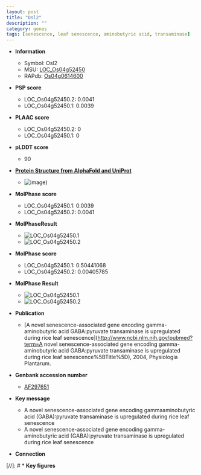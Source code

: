 ```yaml
---
layout: post
title: "Osl2"
description: ""
category: genes
tags: [senescence, leaf senescence, aminobutyric acid, transaminase]
---
```


* **Information**  
    + Symbol: Osl2  
    + MSU: [LOC_Os04g52450](http://rice.plantbiology.msu.edu/cgi-bin/ORF_infopage.cgi?orf=LOC_Os04g52450)  
    + RAPdb: [Os04g0614600](http://rapdb.dna.affrc.go.jp/viewer/gbrowse_details/irgsp1?name=Os04g0614600)  

* **PSP score**  
    + LOC_Os04g52450.2: 0.0041 
    + LOC_Os04g52450.1: 0.0039 

* **PLAAC score**  
    + LOC_Os04g52450.2: 0 
    + LOC_Os04g52450.1: 0 

* **pLDDT score**
    + 90

* **[Protein Structure from AlphaFold and UniProt](https://www.uniprot.org/uniprotkb/Q7XN11/entry#structure)**
    + ![image](https://ricepsp.github.io/images/Q7/AF-Q7XN11-F1.png))

* **MolPhase score**
    + LOC_Os04g52450.1: 0.0039
    + LOC_Os04g52450.2: 0.0041

* **MolPhaseResult**
    + ![LOC_Os04g52450.1](https://ricepsp.github.io/pictures/LOC_Os04g/LOC_Os04g52450.1.png)
    + ![LOC_Os04g52450.2](https://ricepsp.github.io/pictures/LOC_Os04g/LOC_Os04g52450.2.png)

* **MolPhase score**
    + LOC_Os04g52450.1: 0.50441068
    + LOC_Os04g52450.2: 0.00405785

* **MolPhase Result**
    + ![LOC_Os04g52450.1](https://304243504.github.io/Pictures/LOC_Os04g/LOC_Os04g52450.1.png)
    + ![LOC_Os04g52450.2](https://304243504.github.io/Pictures/LOC_Os04g/LOC_Os04g52450.2.png)

* **Publication**  
    + [A novel senescence-associated gene encoding gamma-aminobutyric acid GABA:pyruvate transaminase is upregulated during rice leaf senescence](http://www.ncbi.nlm.nih.gov/pubmed?term=A novel senescence-associated gene encoding gamma-aminobutyric acid GABA:pyruvate transaminase is upregulated during rice leaf senescence%5BTitle%5D), 2004, Physiologia Plantarum.

* **Genbank accession number**  
    + [AF297651](http://www.ncbi.nlm.nih.gov/nuccore/AF297651)

* **Key message**  
    + A novel senescence-associated gene encoding gammaaminobutyric acid (GABA):pyruvate transaminase is upregulated during rice leaf senescence
    + A novel senescence-associated gene encoding gamma-aminobutyric acid (GABA):pyruvate transaminase is upregulated during rice leaf senescence

* **Connection**  

[//]: # * **Key figures**  


